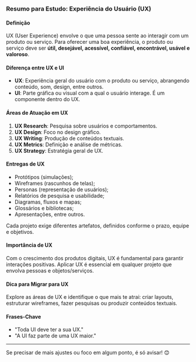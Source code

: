 
### **Resumo para Estudo: Experiência do Usuário (UX)**

#### **Definição**

UX (User Experience) envolve o que uma pessoa sente ao interagir com um produto ou serviço. Para oferecer uma boa experiência, o produto ou serviço deve ser **útil, desejável, acessível, confiável, encontrável, usável e valoroso**.

#### **Diferença entre UX e UI**

- **UX**: Experiência geral do usuário com o produto ou serviço, abrangendo conteúdo, som, design, entre outros.
- **UI**: Parte gráfica ou visual com a qual o usuário interage. É um componente dentro do UX.

#### **Áreas de Atuação em UX**

1. **UX Research**: Pesquisa sobre usuários e comportamentos.
2. **UX Design**: Foco no design gráfico.
3. **UX Writing**: Produção de conteúdos textuais.
4. **UX Metrics**: Definição e análise de métricas.
5. **UX Strategy**: Estratégia geral de UX.

#### **Entregas de UX**

- Protótipos (simulações);
- Wireframes (rascunhos de telas);
- Personas (representação de usuários);
- Relatórios de pesquisa e usabilidade;
- Diagramas, fluxos e mapas;
- Glossários e bibliotecas;
- Apresentações, entre outros.

Cada projeto exige diferentes artefatos, definidos conforme o prazo, equipe e objetivos.

#### **Importância de UX**

Com o crescimento dos produtos digitais, UX é fundamental para garantir interações positivas. Aplicar UX é essencial em qualquer projeto que envolva pessoas e objetos/serviços.

#### **Dica para Migrar para UX**

Explore as áreas de UX e identifique o que mais te atrai: criar layouts, estruturar wireframes, fazer pesquisas ou produzir conteúdos textuais.

#### **Frases-Chave**

- "Toda UI deve ter a sua UX."
- "A UI faz parte de uma UX maior."

---

Se precisar de mais ajustes ou foco em algum ponto, é só avisar! 😊